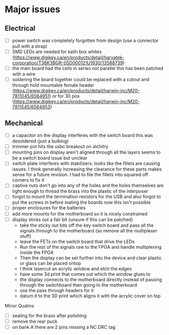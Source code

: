 # Major issues

## Electrical
- [ ] power switch was completely forgotten from design (use a connector pull with a strap)
- [ ] SMD LEDs are needed for kalih box whites (https://www.digikey.ca/en/products/detail/harvatek-corporation/T36K3BGR-05D000121U1930/13588739)
- [ ] the main board had the cells in series not parallel this has been patched with a wire
- [ ] soldering the board together could be replaced with a cutout and through hold mountable female header (https://www.digikey.ca/en/products/detail/harwin-inc/M20-7811045/6564951) or for 30 pos (https://www.digikey.ca/en/products/detail/harwin-inc/M20-7811545/6564953)

## Mechanical
- [ ] a capacitor on the display interferes with the switch board this was desoldered (just a bulking)
- [ ] trimmer pot hits the usbc breakout on alchitry
- [ ] mounting pins on display aren't aligned through all the layers seems to be a switch board issue but unclear
- [ ] switch plate interferes with stabilizers. looks like the fillets are causing issues. I think generally increasing the clearance for these parts makes sense for a future revision. I had to file the fillets into squared off corners to fix it
- [ ] captive nuts don't go into any of the holes and the holes themselves are tight enough to thread the brass into the plastic of the interposer
- [ ] forgot to mount the termination resistors for the USB and also forgot to put the screws in before mating the boards now this isn't possible
- [ ] proper enclosures for the batteries
- [ ] add more mounts for the motherboard so it is nicely constrained
- [ ] display sticks out a fair bit (unsure if this can be patched)
	- take the sticky out bits off the key switch board and pass all the signals through to the motherboard (so remove all the multiplexer stuff)
	- leave the FETs on the switch board that drive the LEDs 
	- Run the rest of the signals raw to the FPGA and handle multiplexing inside the FPGA
	- Then the display can be set further into the device and clear plastic or glass can be placed ontop
	- I think lasercut an acrylic window and etch the edges
	- have some 3d print that comes out which the window glues to
	- the display connects to the motherboard directly instead of passing through the switchboard then going to the motherboard
	- use the pass through headers for it
	- datum it to the 3D print which aligns it with the acrylic cover on top


Minor Qualms
- [ ] sealing for the brass after polishing
- [ ] remove the rear puck 
- [ ] on bank A there are 2 pins missing a NC DRC tag